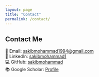 ```yaml
---
layout: page
title: "Contact"
permalink: /contact/
---
```


## Contact Me
📧 Email: [sakibmohammad1994@gmail.com](mailto:sakibmohammad1994@gmail.com)  
🔗 LinkedIn: [sakibmohammad1](https://www.linkedin.com/in/sakibmohammad1)  
💻 GitHub: [sakibmohammad](https://github.com/sakibmohammad)  
📚 Google Scholar: [Profile](https://scholar.google.com/citations?user=4wFZT0AAAAAJ&hl=en)
